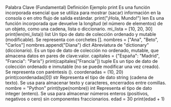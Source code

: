 Palabra Clave (Fundamental)	Definición	Ejemplo
print	Es una función incorporada esencial que se utiliza para mostrar (sacar) información en la consola o en otro flujo de salida estándar.	print("¡Hola, Mundo!")
len	Es una función incorporada que devuelve la longitud (el número de elementos) de un objeto, como una cadena, lista o diccionario.	mi_lista = [10, 20, 30] print(len(mi_lista))
list	Un tipo de dato de colección ordenado y mutable (modificable). Se representa con corchetes [].	nombres = ["Ana", "Beto", "Carlos"] nombres.append("Diana")
dict	Abreviatura de "dictionary" (diccionario). Es un tipo de dato de colección no ordenado, mutable, que almacena datos en pares de clave:valor.	capitales = {"España": "Madrid", "Francia": "París"} print(capitales["Francia"])
tuple	Es un tipo de dato de colección ordenado e inmutable (no se puede modificar una vez creado). Se representa con paréntesis ().	coordenadas = (10, 20) print(coordenadas[0])
str	Representa el tipo de dato string (cadena de texto). Se usa para almacenar texto y caracteres, encerrados entre comillas.	nombre = "Python" print(type(nombre))
int	Representa el tipo de dato integer (entero). Se usa para almacenar números enteros (positivos, negativos o cero) sin componentes fraccionarios.	edad = 30 print(edad + 1)
